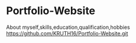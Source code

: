 # Portfolio-Website
About myself,skills,education,qualification,hobbies
https://github.com/KRUTH16/Portfolio-Website.git
